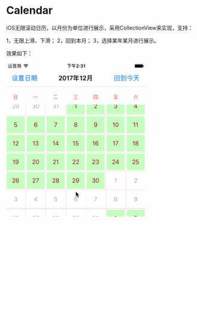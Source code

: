 # Calendar

iOS无限滚动日历，以月份为单位进行展示，采用CollectionView来实现，支持：

1，无限上滑、下滑；
2，回到本月；
3，选择某年某月进行展示。

效果如下：

<img src="https://github.com/youngerhaha/Calendar/blob/master/Calendar.gif" width="370" height="662" align="middle" />
